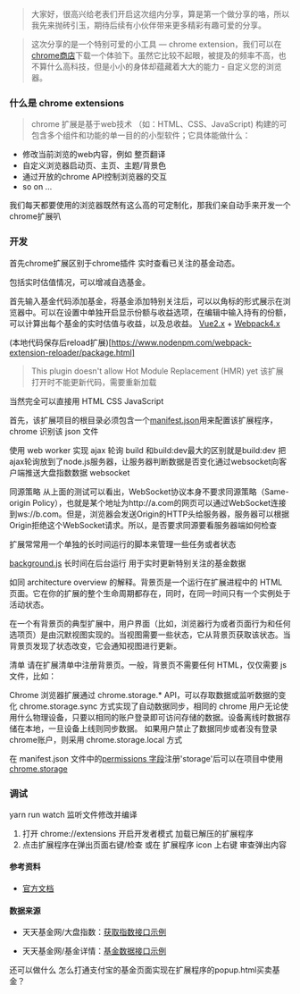 > 大家好，很高兴给老表们开启这次组内分享，算是第一个做分享的咯，所以我先来抛砖引玉，期待后续有小伙伴带来更多精彩有趣可爱的分享。

> 这次分享的是一个特别可爱的小工具 — chrome extension，我们可以在[chrome商店](https://chrome.google.com/webstore/category/extensions)下载一个体验下。虽然它比较不起眼，被提及的频率不高，也不算什么高科技，但是小小的身体却蕴藏着大大的能力 - 自定义您的浏览器。

### 什么是 chrome extensions

> chrome 扩展是基于web技术 （如：HTML、CSS、JavaScript) 构建的可包含多个组件和功能的单一目的的小型软件；它具体能做什么：
-  修改当前浏览的web内容，例如 整页翻译
- 自定义浏览器启动页、主页、主题/背景色
- 通过开放的chrome API控制浏览器的交互
- so on ...

我们每天都要使用的浏览器既然有这么高的可定制化，那我们亲自动手来开发一个chrome扩展叭

### 开发
首先chrome扩展区别于chrome插件
实时查看已关注的基金动态。

包括实时估值情况，可以增减自选基金。

首先输入基金代码添加基金，将基金添加特别关注后，可以以角标的形式展示在浏览器中。可以在设置中单独开启显示份额与收益选项，在编辑中输入持有的份额，可以计算出每个基金的实时估值与收益，以及总收益。
[Vue2.x](https://cn.vuejs.org/v2/guide/instance.html) + [Webpack4.x](https://v4.webpack.js.org/concepts/plugins/)

(本地代码保存后reload扩展)[https://www.nodenpm.com/webpack-extension-reloader/package.html]
> This plugin doesn't allow Hot Module Replacement (HMR) yet 该扩展打开时不能更新代码，需要重新加载

当然完全可以直接用 HTML CSS JavaScript

首先，该扩展项目的根目录必须包含一个[manifest.json](https://developer.chrome.com/extensions/manifest)用来配置该扩展程序，chrome 识别该 json 文件

使用 web worker 实现 ajax 轮询
build 和build:dev最大的区别就是build:dev 把ajax轮询放到了node.js服务器，让服务器判断数据是否变化通过websocket向客户端推送大盘指数数据
websocket

同源策略
从上面的测试可以看出，WebSocket协议本身不要求同源策略（Same-origin Policy），也就是某个地址为http://a.com的网页可以通过WebSocket连接到ws://b.com。但是，浏览器会发送Origin的HTTP头给服务器，服务器可以根据Origin拒绝这个WebSocket请求。所以，是否要求同源要看服务器端如何检查

扩展常常用一个单独的长时间运行的脚本来管理一些任务或者状态

[background.js](https://developer.chrome.com/extensions/background_pages) 长时间在后台运行 用于实时更新特别关注的基金数据

如同 architecture overview 的解释。背景页是一个运行在扩展进程中的 HTML 页面。它在你的扩展的整个生命周期都存在，同时，在同一时间只有一个实例处于活动状态。

在一个有背景页的典型扩展中，用户界面（比如，浏览器行为或者页面行为和任何选项页）是由沉默视图实现的。当视图需要一些状态，它从背景页获取该状态。当背景页发现了状态改变，它会通知视图进行更新。

清单
请在扩展清单中注册背景页。一般，背景页不需要任何 HTML，仅仅需要 js 文件，比如：

Chrome 浏览器扩展通过 chrome.storage.\* API，可以存取数据或监听数据的变化
chrome.storage.sync 方式实现了自动数据同步，相同的 chrome 用户无论使用什么物理设备，只要以相同的账户登录即可访问存储的数据。设备离线时数据存储在本地，一旦设备上线则同步数据。
如果用户禁止了数据同步或者没有登录chrome账户，则采用 chrome.storage.local 方式

在 manifest.json 文件中的[permissions 字段](https://developer.chrome.com/extensions/declare_permissions)注册'storage'后可以在项目中使用[chrome.storage](https://developer.chrome.com/extensions/storage)

### 调试

yarn run watch 监听文件修改并编译

1. 打开 chrome://extensions 开启开发者模式 加载已解压的扩展程序
2. 点击扩展程序在弹出页面右键/检查 或在 扩展程序 icon 上右键 审查弹出内容

#### 参考资料

- [官方文档](https://developer.chrome.com/extensions)

#### 数据来源

- 天天基金网/大盘指数：[获取指数接口示例](https://push2.eastmoney.com/api/qt/ulist.np/get?fltt=2&secids=1.000001,0.399001&invt=2&fields=f2,f3,f4,f6,f12,f14,f104,f105,f106&ut=267f9ad526dbe6b0262ab19316f5a25b&cb=jQuery183027144151760481683_1595495878685&_=1595495878944)

- 天天基金网/基金详情：[基金数据接口示例](http://fundgz.1234567.com.cn/js/519674.js?rt=1595495344238)

还可以做什么
怎么打通支付宝的基金页面实现在扩展程序的popup.html买卖基金？